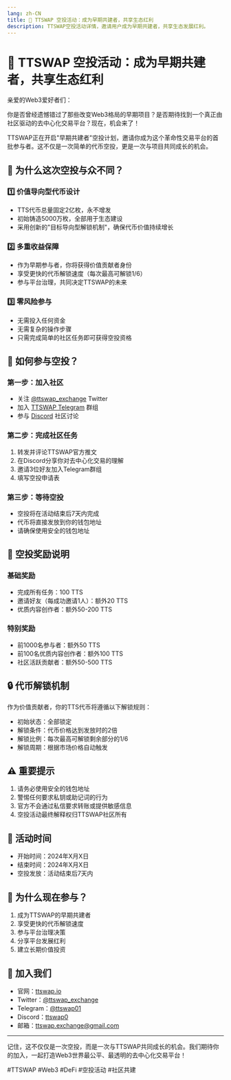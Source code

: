 ```yaml
---
lang: zh-CN
title: 🌟 TTSWAP 空投活动：成为早期共建者，共享生态红利
description: TTSWAP空投活动详情，邀请用户成为早期共建者，共享生态发展红利。
---
```


# 🌟 TTSWAP 空投活动：成为早期共建者，共享生态红利

亲爱的Web3爱好者们：

你是否曾经遗憾错过了那些改变Web3格局的早期项目？是否期待找到一个真正由社区驱动的去中心化交易平台？现在，机会来了！

TTSWAP正在开启"早期共建者"空投计划，邀请你成为这个革命性交易平台的首批参与者。这不仅是一次简单的代币空投，更是一次与项目共同成长的机会。

## 💫 为什么这次空投与众不同？

### 1️⃣ 价值导向型代币设计
- TTS代币总量固定2亿枚，永不增发
- 初始铸造5000万枚，全部用于生态建设
- 采用创新的"目标导向型解锁机制"，确保代币价值持续增长

### 2️⃣ 多重收益保障
- 作为早期参与者，你将获得价值贡献者身份
- 享受更快的代币解锁速度（每次最高可解锁1/6）
- 参与平台治理，共同决定TTSWAP的未来

### 3️⃣ 零风险参与
- 无需投入任何资金
- 无需复杂的操作步骤
- 只需完成简单的社区任务即可获得空投资格

## 🎯 如何参与空投？

### 第一步：加入社区
- 关注 [@ttswap_exchange](https://x.com/ttswap_exchange) Twitter
- 加入 [TTSWAP Telegram](https://t.me/ttswap01) 群组
- 参与 [Discord](https://discord.com/invite/XygqnmQgX3) 社区讨论

### 第二步：完成社区任务
1. 转发并评论TTSWAP官方推文
2. 在Discord分享你对去中心化交易的理解
3. 邀请3位好友加入Telegram群组
4. 填写空投申请表

### 第三步：等待空投
- 空投将在活动结束后7天内完成
- 代币将直接发放到你的钱包地址
- 请确保使用安全的钱包地址

## 💎 空投奖励说明

### 基础奖励
- 完成所有任务：100 TTS
- 邀请好友（每成功邀请1人）：额外20 TTS
- 优质内容创作者：额外50-200 TTS

### 特别奖励
- 前1000名参与者：额外50 TTS
- 前100名优质内容创作者：额外100 TTS
- 社区活跃贡献者：额外50-500 TTS

## 🔒 代币解锁机制

作为价值贡献者，你的TTS代币将遵循以下解锁规则：
- 初始状态：全部锁定
- 解锁条件：代币价格达到发放时的2倍
- 解锁比例：每次最高可解锁剩余部分的1/6
- 解锁周期：根据市场价格自动触发

## ⚠️ 重要提示

1. 请务必使用安全的钱包地址
2. 警惕任何要求私钥或助记词的行为
3. 官方不会通过私信要求转账或提供敏感信息
4. 空投活动最终解释权归TTSWAP社区所有

## 🎉 活动时间

- 开始时间：2024年X月X日
- 结束时间：2024年X月X日
- 空投发放：活动结束后7天内

## 💫 为什么现在参与？

1. 成为TTSWAP的早期共建者
2. 享受更快的代币解锁速度
3. 参与平台治理决策
4. 分享平台发展红利
5. 建立长期价值投资

## 📢 加入我们

- 官网：[ttswap.io](https://ttswap.io)
- Twitter：[@ttswap_exchange](https://x.com/ttswap_exchange)
- Telegram：[@ttswap01](https://t.me/ttswap01)
- Discord：[ttswap0](https://discord.com/invite/XygqnmQgX3)
- 邮箱：ttswap.exchange@gmail.com

---

记住，这不仅仅是一次空投，而是一次与TTSWAP共同成长的机会。我们期待你的加入，一起打造Web3世界最公平、最透明的去中心化交易平台！

#TTSWAP #Web3 #DeFi #空投活动 #社区共建 